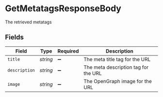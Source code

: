 # GetMetatagsResponseBody

The retrieved metatags


## Fields

| Field                                | Type                                 | Required                             | Description                          |
| ------------------------------------ | ------------------------------------ | ------------------------------------ | ------------------------------------ |
| `title`                              | *string*                             | :heavy_minus_sign:                   | The meta title tag for the URL       |
| `description`                        | *string*                             | :heavy_minus_sign:                   | The meta description tag for the URL |
| `image`                              | *string*                             | :heavy_minus_sign:                   | The OpenGraph image for the URL      |